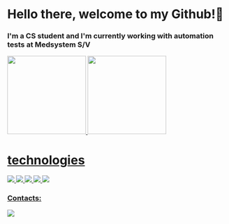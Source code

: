 # Hello there, welcome to my Github!👋
### I'm a CS student and I'm currently working with automation tests at Medsystem S/V
<div>
<a href="https://github.com/jpbarbosa44">
<img height="180em" src="https://github-readme-stats.vercel.app/api/top-langs/?username=jpbarbosa44&layout=compact&langs_count=7&theme=tokyonight"/>
<img height="180em" src="https://github-readme-stats.vercel.app/api?username=jpbarbosa44&show_icons=true&theme=tokyonight&include_all_commits=true&count_private=true"/>
</div>

 # technologies 
 <div>
 <img src="https://img.shields.io/badge/Python-14354C?style=for-the-badge&logo=python&logoColor=white" />
 <img src="https://img.shields.io/badge/TypeScript-007ACC?style=for-the-badge&logo=typescript&logoColor=white" />
 <img src="https://img.shields.io/badge/JavaScript-F7DF1E?style=for-the-badge&logo=javascript&logoColor=black" />
 <img src="https://img.shields.io/badge/Node.js-43853D?style=for-the-badge&logo=node.js&logoColor=white" />
 <img src="https://img.shields.io/badge/.NET-5C2D91?style=for-the-badge&logo=.net&logoColor=white" />
 </div>     
  
### Contacts:
<div>
<a href="https://www.linkedin.com/in/joão-pedro-barbosa-196924190" target="_blank"><img src="https://img.shields.io/badge/-LinkedIn-%230077B5?style=for-the-badge&logo=linkedin&logoColor=white" target="_blank"></a>   
</div>
